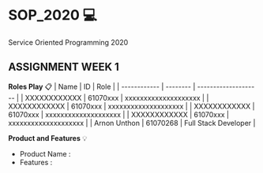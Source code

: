 # SOP_2020  :computer:
Service Oriented Programming 2020
## ASSIGNMENT WEEK 1
**Roles Play** :clipboard:
| Name         | ID       | Role                 |
| ------------ | -------- | -------------------- |
| XXXXXXXXXXXX | 61070xxx | xxxxxxxxxxxxxxxxxxxx |
| XXXXXXXXXXXX | 61070xxx | xxxxxxxxxxxxxxxxxxxx |
| XXXXXXXXXXXX | 61070xxx | xxxxxxxxxxxxxxxxxxxx |
| XXXXXXXXXXXX | 61070xxx | xxxxxxxxxxxxxxxxxxxx |
| Arnon Unthon | 61070268 | Full Stack Developer |

**Product and Features**  :bulb:
* Product Name : 
* Features :
